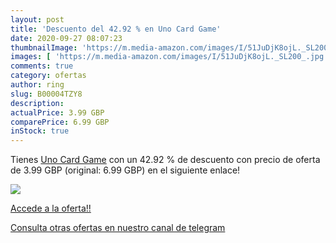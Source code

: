 ```yaml
---
layout: post
title: 'Descuento del 42.92 % en Uno Card Game'
date: 2020-09-27 08:07:23
thumbnailImage: 'https://m.media-amazon.com/images/I/51JuDjK8ojL._SL200_.jpg'
images: [ 'https://m.media-amazon.com/images/I/51JuDjK8ojL._SL200_.jpg' ]
comments: true
category: ofertas
author: ring
slug: B00004TZY8
description:
actualPrice: 3.99 GBP
comparePrice: 6.99 GBP
inStock: true
---
```


Tienes [Uno Card Game](https://www.amazon.com/dp/B00004TZY8/?tag=redken08-20) con un 42.92 % de descuento con precio de oferta de 3.99 GBP (original: 6.99 GBP) en el siguiente enlace!

[![](https://m.media-amazon.com/images/I/51JuDjK8ojL._SL200_.jpg)](https://www.amazon.com/dp/B00004TZY8/?tag=redken08-20)

[Accede a la oferta!!](https://www.amazon.com/dp/B00004TZY8/?tag=redken08-20)

[Consulta otras ofertas en nuestro canal de telegram](https://t.me/s/ofertas25)
